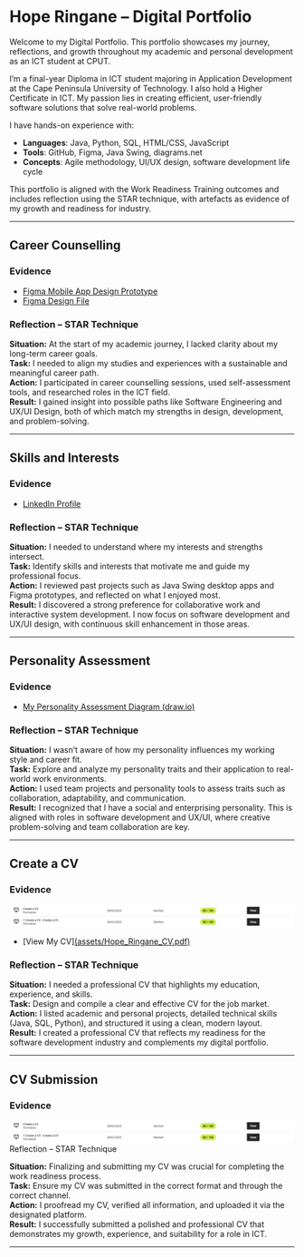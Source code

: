 # Hope Ringane – Digital Portfolio

Welcome to my Digital Portfolio. This portfolio showcases my journey, reflections, and growth throughout my academic and personal development as an ICT student at CPUT.

I’m a final-year Diploma in ICT student majoring in Application Development at the Cape Peninsula University of Technology. I also hold a Higher Certificate in ICT. My passion lies in creating efficient, user-friendly software solutions that solve real-world problems.

I have hands-on experience with:
- **Languages**: Java, Python, SQL, HTML/CSS, JavaScript  
- **Tools**: GitHub, Figma, Java Swing, diagrams.net  
- **Concepts**: Agile methodology, UI/UX design, software development life cycle

This portfolio is aligned with the Work Readiness Training outcomes and includes reflection using the STAR technique, with artefacts as evidence of my growth and readiness for industry.

---

##  Career Counselling

### Evidence
- [Figma Mobile App Design Prototype](https://www.figma.com/proto/wL0FdUYDzaqjeKUSizzM2e/Untitled?node-id=0-1&t=GLrSWobAzTrSimU1-1)
- [Figma Design File](https://www.figma.com/design/wL0FdUYDzaqjeKUSizzM2e/Untitled?node-id=0-1&m=dev&t=GLrSWobAzTrSimU1-1)

### Reflection – STAR Technique

**Situation:** At the start of my academic journey, I lacked clarity about my long-term career goals.  
**Task:** I needed to align my studies and experiences with a sustainable and meaningful career path.  
**Action:** I participated in career counselling sessions, used self-assessment tools, and researched roles in the ICT field.  
**Result:** I gained insight into possible paths like Software Engineering and UX/UI Design, both of which match my strengths in design, development, and problem-solving.

---

##  Skills and Interests

### Evidence
- [LinkedIn Profile](https://www.linkedin.com/in/hope-nthembho-05600319a/)

### Reflection – STAR Technique

**Situation:** I needed to understand where my interests and strengths intersect.  
**Task:** Identify skills and interests that motivate me and guide my professional focus.  
**Action:** I reviewed past projects such as Java Swing desktop apps and Figma prototypes, and reflected on what I enjoyed most.  
**Result:** I discovered a strong preference for collaborative work and interactive system development. I now focus on software development and UX/UI design, with continuous skill enhancement in those areas.

---

## Personality Assessment

###  Evidence
- [My Personality Assessment Diagram (draw.io)](https://app.diagrams.net/#G1wEq-g0emj2ob9DKTSIwrF-O_jWnJwR3K#%7B%22pageId%22%3A%22C5RBs43oDa-KdzZeNtuy%22%7D)

###  Reflection – STAR Technique

**Situation:** I wasn’t aware of how my personality influences my working style and career fit.  
**Task:** Explore and analyze my personality traits and their application to real-world work environments.  
**Action:** I used team projects and personality tools to assess traits such as collaboration, adaptability, and communication.  
**Result:** I recognized that I have a social and enterprising personality. This is aligned with roles in software development and UX/UI, where creative problem-solving and team collaboration are key.

---

## Create a CV

###  Evidence

![image alt](https://github.com/HNringane/Digital-Portfolio/blob/a806d6bdcdc35c963366429fddd0ba5d0a7f5c1f/Screenshot%202025-06-09%20093638.png)

- [View My CV][(assets/Hope_Ringane_CV.pdf)](https://github.com/HNringane/Digital-Portfolio/blob/18ad9e53085b5129dbb7b76526199a2c21f766db/CV%20Hope%20Ringane%20(6)%20(2).pdf)

### Reflection – STAR Technique

**Situation:** I needed a professional CV that highlights my education, experience, and skills.  
**Task:** Design and compile a clear and effective CV for the job market.  
**Action:** I listed academic and personal projects, detailed technical skills (Java, SQL, Python), and structured it using a clean, modern layout.  
**Result:** I created a professional CV that reflects my readiness for the software development industry and complements my digital portfolio.

---

## CV Submission

###  Evidence
![image alt](https://github.com/HNringane/Digital-Portfolio/blob/a806d6bdcdc35c963366429fddd0ba5d0a7f5c1f/Screenshot%202025-06-09%20093638.png)
Reflection – STAR Technique

**Situation:** Finalizing and submitting my CV was crucial for completing the work readiness process.  
**Task:** Ensure my CV was submitted in the correct format and through the correct channel.  
**Action:** I proofread my CV, verified all information, and uploaded it via the designated platform.  
**Result:** I successfully submitted a polished and professional CV that demonstrates my growth, experience, and suitability for a role in ICT.

---



